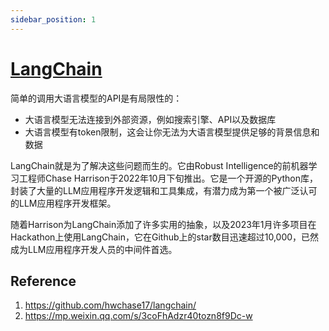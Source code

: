 ```yaml
---
sidebar_position: 1
---
```

# [LangChain](https://github.com/hwchase17/langchain/)
简单的调用大语言模型的API是有局限性的：

- 大语言模型无法连接到外部资源，例如搜索引擎、API以及数据库
- 大语言模型有token限制，这会让你无法为大语言模型提供足够的背景信息和数据

LangChain就是为了解决这些问题而生的。它由Robust Intelligence的前机器学习工程师Chase Harrison于2022年10月下旬推出。它是一个开源的Python库，封装了大量的LLM应用程序开发逻辑和工具集成，有潜力成为第一个被广泛认可的LLM应用程序开发框架。

随着Harrison为LangChain添加了许多实用的抽象，以及2023年1月许多项目在Hackathon上使用LangChain，它在Github上的star数目迅速超过10,000，已然成为LLM应用程序开发人员的中间件首选。

## Reference
1. https://github.com/hwchase17/langchain/
2. https://mp.weixin.qq.com/s/3coFhAdzr40tozn8f9Dc-w